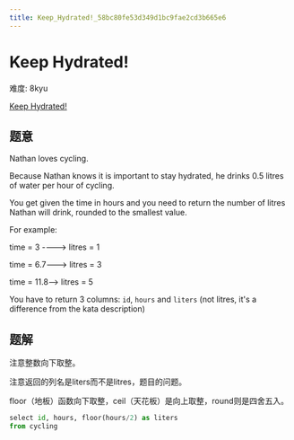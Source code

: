 ```yaml
---
title: Keep_Hydrated!_58bc80fe53d349d1bc9fae2cd3b665e6
---
```


# Keep Hydrated!

难度: 8kyu

[Keep Hydrated!](https://www.codewars.com/kata/keep-hydrated-1/sql)

## 题意

Nathan loves cycling.

Because Nathan knows it is important to stay hydrated, he drinks 0.5 litres of water per hour of cycling.

You get given the time in hours and you need to return the number of litres Nathan will drink, rounded to the smallest value.

For example:

time = 3 ----> litres = 1

time = 6.7---> litres = 3

time = 11.8--> litres = 5

You have to return 3 columns: `id`, `hours` and `liters` (not litres, it's a difference from the kata description)

## 题解

注意整数向下取整。

注意返回的列名是liters而不是litres，题目的问题。

floor（地板）函数向下取整，ceil（天花板）是向上取整，round则是四舍五入。

```python
select id, hours, floor(hours/2) as liters
from cycling
```